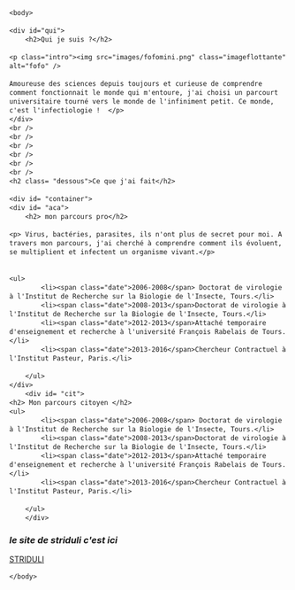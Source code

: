 
<html>
			<meta charset="utf-8"/>
			<link rel="stylesheet" href="style.css" />
	

	<body>
	
	<div id="qui">	
		<h2>Qui je suis ?</h2>

	<p class="intro"><img src="images/fofomini.png" class="imageflottante" alt="fofo" />

	Amoureuse des sciences depuis toujours et curieuse de comprendre comment fonctionnait le monde qui m'entoure, j'ai choisi un parcourt universitaire tourné vers le monde de l'infiniment petit. Ce monde, c'est l'infectiologie !  </p>
	</div>	
	<br />
	<br />
	<br />
	<br />
	<br />
	<br />
	<h2 class= "dessous">Ce que j'ai fait</h2>
	
	<div id= "container">
	<div id= "aca">	
		<h2> mon parcours pro</h2>

	<p> Virus, bactéries, parasites, ils n'ont plus de secret pour moi. A travers mon parcours, j'ai cherché à comprendre comment ils évoluent, se multiplient et infectent un organisme vivant.</p>


	<ul>
			<li><span class="date">2006-2008</span> Doctorat de virologie à l'Institut de Recherche sur la Biologie de l'Insecte, Tours.</li>
			<li><span class="date">2008-2013</span>Doctorat de virologie à l'Institut de Recherche sur la Biologie de l'Insecte, Tours.</li>
			<li><span class="date">2012-2013</span>Attaché temporaire d'enseignement et recherche à l'université François Rabelais de Tours.</li>
			<li><span class="date">2013-2016</span>Chercheur Contractuel à l'Institut Pasteur, Paris.</li>
			
		</ul>
	</div>
		<div id= "cit">
	<h2> Mon parcours citoyen </h2>
	<ul>
			<li><span class="date">2006-2008</span> Doctorat de virologie à l'Institut de Recherche sur la Biologie de l'Insecte, Tours.</li>
			<li><span class="date">2008-2013</span>Doctorat de virologie à l'Institut de Recherche sur la Biologie de l'Insecte, Tours.</li>
			<li><span class="date">2012-2013</span>Attaché temporaire d'enseignement et recherche à l'université François Rabelais de Tours.</li>
			<li><span class="date">2013-2016</span>Chercheur Contractuel à l'Institut Pasteur, Paris.</li>
			
		</ul>
		</div>
	
</div>
<footer>
		<h3 id="site_web_ancre"><em>le site de striduli c'est ici</em></h3>
<a href="https://striduli.wixsite.com/striduli" title= "ça déchire grave">STRIDULI</a> <br>
</footer>
	
	</body>
</html>
